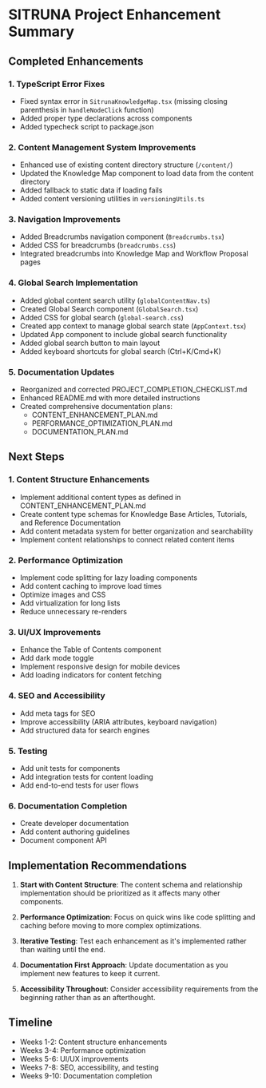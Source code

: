 # SITRUNA Project Enhancement Summary

## Completed Enhancements

### 1. TypeScript Error Fixes
- Fixed syntax error in `SitrunaKnowledgeMap.tsx` (missing closing parenthesis in `handleNodeClick` function)
- Added proper type declarations across components
- Added typecheck script to package.json

### 2. Content Management System Improvements
- Enhanced use of existing content directory structure (`/content/`)
- Updated the Knowledge Map component to load data from the content directory
- Added fallback to static data if loading fails
- Added content versioning utilities in `versioningUtils.ts`

### 3. Navigation Improvements
- Added Breadcrumbs navigation component (`Breadcrumbs.tsx`)
- Added CSS for breadcrumbs (`breadcrumbs.css`)
- Integrated breadcrumbs into Knowledge Map and Workflow Proposal pages

### 4. Global Search Implementation
- Added global content search utility (`globalContentNav.ts`)
- Created Global Search component (`GlobalSearch.tsx`)
- Added CSS for global search (`global-search.css`)
- Created app context to manage global search state (`AppContext.tsx`)
- Updated App component to include global search functionality
- Added global search button to main layout
- Added keyboard shortcuts for global search (Ctrl+K/Cmd+K)

### 5. Documentation Updates
- Reorganized and corrected PROJECT_COMPLETION_CHECKLIST.md
- Enhanced README.md with more detailed instructions
- Created comprehensive documentation plans:
  - CONTENT_ENHANCEMENT_PLAN.md
  - PERFORMANCE_OPTIMIZATION_PLAN.md
  - DOCUMENTATION_PLAN.md

## Next Steps

### 1. Content Structure Enhancements
- Implement additional content types as defined in CONTENT_ENHANCEMENT_PLAN.md
- Create content type schemas for Knowledge Base Articles, Tutorials, and Reference Documentation
- Add content metadata system for better organization and searchability
- Implement content relationships to connect related content items

### 2. Performance Optimization
- Implement code splitting for lazy loading components
- Add content caching to improve load times
- Optimize images and CSS
- Add virtualization for long lists
- Reduce unnecessary re-renders

### 3. UI/UX Improvements
- Enhance the Table of Contents component
- Add dark mode toggle
- Implement responsive design for mobile devices
- Add loading indicators for content fetching

### 4. SEO and Accessibility
- Add meta tags for SEO
- Improve accessibility (ARIA attributes, keyboard navigation)
- Add structured data for search engines

### 5. Testing
- Add unit tests for components
- Add integration tests for content loading
- Add end-to-end tests for user flows

### 6. Documentation Completion
- Create developer documentation
- Add content authoring guidelines
- Document component API

## Implementation Recommendations

1. **Start with Content Structure**: The content schema and relationship implementation should be prioritized as it affects many other components.

2. **Performance Optimization**: Focus on quick wins like code splitting and caching before moving to more complex optimizations.

3. **Iterative Testing**: Test each enhancement as it's implemented rather than waiting until the end.

4. **Documentation First Approach**: Update documentation as you implement new features to keep it current.

5. **Accessibility Throughout**: Consider accessibility requirements from the beginning rather than as an afterthought.

## Timeline

- Weeks 1-2: Content structure enhancements
- Weeks 3-4: Performance optimization
- Weeks 5-6: UI/UX improvements
- Weeks 7-8: SEO, accessibility, and testing
- Weeks 9-10: Documentation completion
